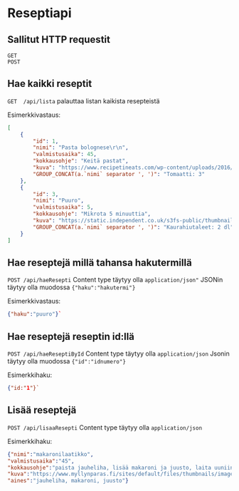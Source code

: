 # Reseptiapi

## Sallitut HTTP requestit
```
GET
POST
```

## Hae kaikki reseptit
`GET  /api/lista`
palauttaa listan kaikista resepteistä

Esimerkkivastaus:
```json    
[
    {
        "id": 1,
        "nimi": "Pasta bolognese\r\n",
        "valmistusaika": 45,
        "kokkausohje": "Keitä pastat",
        "kuva": "https://www.recipetineats.com/wp-content/uploads/2016/08/Spaghetti-Bolognese_3.jpg",
        "GROUP_CONCAT(a.`nimi` separator ', ')": "Tomaatti: 3"
    },
    {
        "id": 3,
        "nimi": "Puuro",
        "valmistusaika": 5,
        "kokkausohje": "Mikrota 5 minuuttia",
        "kuva": "https://static.independent.co.uk/s3fs-public/thumbnails/image/2013/10/10/17/38-porridge-ala.jpg",
        "GROUP_CONCAT(a.`nimi` separator ', ')": "Kaurahiutaleet: 2 dl"
    }
]
```
    

## Hae reseptejä millä tahansa hakutermillä
`POST /api/haeResepti`
Content type täytyy olla `application/json"` 
JSONin täytyy olla muodossa `{"haku":"hakutermi"}`

Esimerkkivastaus:
```json
{"haku":"puuro"}`
```

## Hae reseptejä reseptin id:llä
`POST /api/haeReseptiById`
Content type täytyy olla `application/json` 
Jsonin täytyy olla muodossa `{"id":"idnumero"}`
   
Esimerkkihaku:
```json
{"id:"1"}`
```
             
             
## Lisää reseptejä
`POST /api/lisaaResepti`
Content type täytyy olla `application/json` 
    
Esimerkkihaku:          
```json
{"nimi":"makaronilaatikko",
"valmistusaika":"45",
"kokkausohje":"paista jauheliha, lisää makaroni ja juusto, laita uuniin 45min",
"kuva":"https://www.myllynparas.fi/sites/default/files/thumbnails/image/1187088704_makaronilaatikko_4.jpg",
"aines":"jauheliha, makaroni, juusto"}
```
